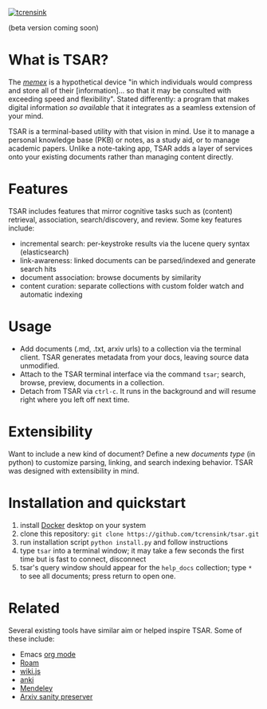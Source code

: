 
[![tcrensink](https://circleci.com/gh/tcrensink/tsar.svg?style=shield)](https://app.circleci.com/pipelines/github/tcrensink/tsar/)

(beta version coming soon)

# What is TSAR?
The [*memex*](https://en.wikipedia.org/wiki/Memex) is a hypothetical device "in which individuals would compress and store all of their [information]... so that it may be consulted with exceeding speed and flexibility".  Stated differently: a program that makes digital information *so available* that it integrates as a seamless extension of your mind.

TSAR is a terminal-based utility with that vision in mind.  Use it to manage a personal knowledge base (PKB) or notes, as a study aid, or to manage academic papers.  Unlike a note-taking app, TSAR adds a layer of services onto your existing documents rather than managing content directly.

# Features
TSAR includes features that mirror cognitive tasks such as (content) retrieval, association, search/discovery, and review.  Some key features include:
- incremental search: per-keystroke results via the lucene query syntax (elasticsearch)
- link-awareness: linked documents can be parsed/indexed and generate search hits
- document association: browse documents by similarity
- content curation: separate collections with custom folder watch and automatic indexing

# Usage
- Add documents (.md, .txt, arxiv urls) to a collection via the terminal client.  TSAR generates metadata from your docs, leaving source data unmodified.
- Attach to the TSAR terminal interface via the command `tsar`; search, browse, preview, documents in a collection.
- Detach from TSAR via `ctrl-c`. It runs in the background and will resume right where you left off next time.

# Extensibility
Want to include a new kind of document?  Define a new *documents type* (in python) to customize parsing, linking, and search indexing behavior.  TSAR was designed with extensibility in mind.

# Installation and quickstart
1. install [Docker](https://www.docker.com/get-started) desktop on your system
2. clone this repository: `git clone https://github.com/tcrensink/tsar.git`
3. run installation script `python install.py` and follow instructions
4. type `tsar` into a terminal window; it may take a few seconds the first time but is fast to connect, disconnect
5. tsar's query window should appear for the `help_docs` collection; type `*` to see all documents; press return to open one.

# Related
Several existing tools have similar aim or helped inspire TSAR.  Some of these include:

- Emacs [org mode](https://orgmode.org)
- [Roam](https://roamresearch.com)
- [wiki.js](https://wiki.js.org)
- [anki](https://www.google.com/search?client=safari&rls=en&q=anki&ie=UTF-8&oe=UTF-8)
- [Mendeley](https://www.mendeley.com/?interaction_required=true)
- [Arxiv sanity preserver](https://www.google.com/search?client=safari&rls=en&q=arxiv+sanity+preserver&ie=UTF-8&oe=UTF-8)
